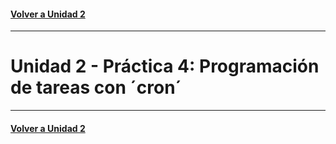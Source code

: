 #### [Volver a Unidad 2](../index.md)

------------

# Unidad 2 - Práctica 4: Programación de tareas con ´cron´




------------

#### [Volver a Unidad 2](../index.md)